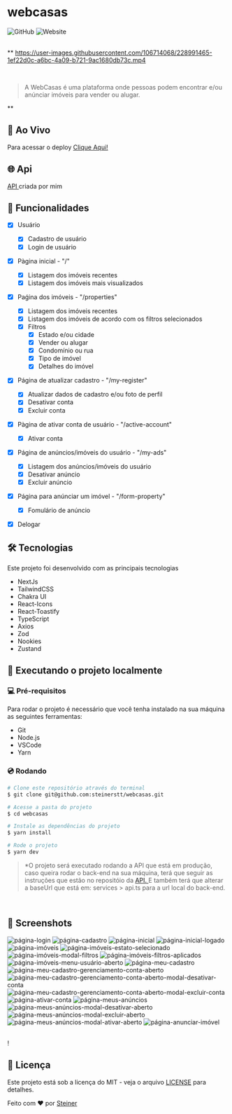 #  webcasas

![GitHub](https://img.shields.io/github/license/steinerstt/webcasas?style=for-the-badge)
![Website](https://img.shields.io/website?color=gree&label=Status&style=for-the-badge&up_message=finalizado&url=https://github.com/steinerstt/webcasas)
<br><br>


**
https://user-images.githubusercontent.com/106714068/228991465-1ef22d0c-a6bc-4a09-b721-9ac1680db73c.mp4

<br>

> A WebCasas é uma plataforma onde pessoas podem encontrar e/ou anúnciar imóveis para vender ou alugar.


**
## 🔰 Ao Vivo
Para acessar o deploy <a href="https://ziti.vercel.app/" target="_blank" > Clique Aqui! </a>

## 🌐 Api
<a href="https://github.com/steinerstt/api-webcasas" target="_blank"> API </a> criada por mim 

## 📌 Funcionalidades
- [x] Usuário
  - [x] Cadastro de usuário 
  - [x] Login de usuário
- [x] Pàgina inicial - "/"
  - [x] Listagem dos imóveis recentes 
  - [x] Listagem dos imóveis mais visualizados 
- [x] Paǵina dos imóveis - "/properties" 
  - [x] Listagem dos imóveis recentes
  - [x] Listagem dos imóveis de acordo com os filtros selecionados
  - [x] Filtros
    - [x] Estado e/ou cidade 
    - [x] Vender ou alugar
    - [x] Condomínio ou rua 
    - [x] Tipo de imóvel
    - [x] Detalhes do imóvel
 - [x] Página de atualizar cadastro - "/my-register"
   - [x] Atualizar dados de cadastro e/ou foto de perfil   
   - [x] Desativar conta
   - [x] Excluir conta
 - [x] Pàgina de ativar conta de usuário - "/active-account"
   - [x] Ativar conta
 - [x] Página de anúncios/imóveis do usuário - "/my-ads"
   - [x] Listagem dos anúncios/imóveis do usuário
   - [x] Desativar anúncio   
   - [x] Excluir anúncio
 - [x] Página para anúnciar um imóvel - "/form-property"
   - [x] Fomulário de anúncio 
- [x] Delogar
  

## 🛠️ Tecnologias
 Este projeto foi desenvolvido com as principais tecnologias
- NextJs
- TailwindCSS
- Chakra UI
- React-Icons
- React-Toastify
- TypeScript
- Axios
- Zod
- Nookies
- Zustand


## 🚀 Executando o projeto localmente

### 💻 Pré-requisitos
Para rodar o projeto é necessário que você tenha instalado na sua máquina as seguintes ferramentas:
- Git
- Node.js
- VSCode
- Yarn

### 💿 Rodando
```bash
# Clone este repositório através do terminal
$ git clone git@github.com:steinerstt/webcasas.git

# Acesse a pasta do projeto
$ cd webcasas

# Instale as dependências do projeto
$ yarn install

# Rode o projeto 
$ yarn dev
```
> *O projeto será executado rodando a API que está em produção, caso queira rodar o back-end na sua máquina, terá que seguir as instruções que estão no repositóio da <a href="https://github.com/steinerstt/api-webcasas" target="_blank"> API. </a> E também terá que alterar a baseUrl que está em: services > api.ts para a url local do back-end.

<br>

## 📸 Screenshots


![página-login](https://github.com/steinerstt/webcasas/assets/106714068/858d2112-0332-430a-8151-46ad24538629)
![página-cadastro](https://github.com/steinerstt/webcasas/assets/106714068/485978af-8c78-4f61-95a0-8cfedd6e458c)
![página-inicial](https://github.com/steinerstt/webcasas/assets/106714068/6435040d-a772-480a-bf64-5d5f8d2decac)
![página-inicial-logado](https://github.com/steinerstt/webcasas/assets/106714068/c77c4c24-3405-42ad-9807-a2832c89aad9)
![página-imóveis](https://github.com/steinerstt/webcasas/assets/106714068/4431e702-8e40-4a7d-8a35-4fea9be0327d)
![página-imóveis-estato-selecionado](https://github.com/steinerstt/webcasas/assets/106714068/c0256f6d-b4cc-4a2d-85e8-cc21bf7cb406)
![página-imóveis-modal-filtros](https://github.com/steinerstt/webcasas/assets/106714068/5ed5f289-81c9-417f-b16b-feb80aa56483)
![página-imóveis-filtros-aplicados](https://github.com/steinerstt/webcasas/assets/106714068/913d5a52-3211-4dc6-9577-4e6996aa6ce7)
![página-imóveis-menu-usuário-aberto](https://github.com/steinerstt/webcasas/assets/106714068/d17c4223-ed1d-4951-adf6-14b90be6938e)
![página-meu-cadastro](https://github.com/steinerstt/webcasas/assets/106714068/d9348409-191e-43fe-bf25-33512ce3b59d)
![página-meu-cadastro-gerenciamento-conta-aberto](https://github.com/steinerstt/webcasas/assets/106714068/c7e256cb-34cb-4d3b-87f0-4b3a52610d94)
![página-meu-cadastro-gerenciamento-conta-aberto-modal-desativar-conta](https://github.com/steinerstt/webcasas/assets/106714068/34e01984-a8e4-44aa-a0e4-d9ebd9d3c2ad)
![página-meu-cadastro-gerenciamento-conta-aberto-modal-excluir-conta](https://github.com/steinerstt/webcasas/assets/106714068/5ae5556d-dfe1-4ff9-804b-505bff5c422c)
![página-ativar-conta](https://github.com/steinerstt/webcasas/assets/106714068/abd99960-1642-478d-b664-68c3ed15d8f3)
![página-meus-anúncios](https://github.com/steinerstt/webcasas/assets/106714068/97577b95-46f3-4b81-97e0-0620db3dd9d2)
![página-meus-anúncios-modal-desativar-aberto](https://github.com/steinerstt/webcasas/assets/106714068/87efdc55-658b-43df-afdf-779ca903d301)
![página-meus-anúncios-modal-excluir-aberto](https://github.com/steinerstt/webcasas/assets/106714068/49e40b08-d7f7-468b-86aa-8334ee4cf27a)
![página-meus-anúncios-modal-ativar-aberto](https://github.com/steinerstt/webcasas/assets/106714068/2abb021d-21d4-4ce3-acc5-e78b729c46c8)
![página-anunciar-imóvel](https://github.com/steinerstt/webcasas/assets/106714068/6e946dec-2715-44fa-8458-66f39eeea2f2)

<br>!

## 📄 Licença
Este projeto está sob a licença do MIT - veja o arquivo [LICENSE](https://github.com/steinerstt/webcasas/blob/main/LICENSE) para detalhes.

Feito com ❤ por [Steiner](https://github.com/steinerstt)
